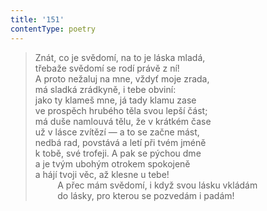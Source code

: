 ```yaml
---
title: '151'
contentType: poetry
---
```


<section>

> Znát, co je svědomí, na to je láska mladá,  
> třebaže svědomí se rodí právě z ní!  
> A proto nežaluj na mne, vždyť moje zrada,  
> má sladká zrádkyně, i tebe obviní:  
> jako ty klameš mne, já tady klamu zase  
> ve prospěch hrubého těla svou lepší část;  
> má duše namlouvá tělu, že v krátkém čase  
> už v lásce zvítězí — a to se začne mást,  
> nedbá rad, povstává a letí při tvém jméně  
> k tobě, své trofeji. A pak se pýchou dme  
> a je tvým ubohým otrokem spokojeně  
> a hájí tvoji věc, až klesne u tebe!  
>          A přec mám svědomí, i když svou lásku vkládám  
>          do lásky, pro kterou se pozvedám i padám!

</section>
